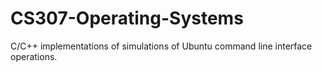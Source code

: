 # CS307-Operating-Systems
C/C++ implementations of simulations of Ubuntu command line interface operations.
